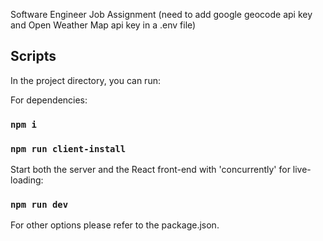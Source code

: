 Software Engineer Job Assignment
(need to add google geocode api key and Open Weather Map api key in a .env file)

## Scripts

In the project directory, you can run:

For dependencies:

### `npm i`

### `npm run client-install`

Start both the server and the React front-end with 'concurrently' for live-loading:

### `npm run dev`

For other options please refer to the package.json.
